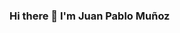 ### Hi there 👋 I'm Juan Pablo Muñoz

<!--
**nabuco1123/nabuco1123** is a ✨ _special_ ✨ repository because its `README.md` (this file) appears on your GitHub profile.

Here are some ideas to get you started:

- 🔭 I’m currently working on ...
- 🌱 I’m currently learning ...
- 👯 I’m looking to collaborate on ...
- 🤔 I’m looking for help with ...
- 💬 Ask me about ...
- 📫 How to reach me: ...
- 😄 Pronouns: ...
- ⚡ Fun fact: ...
-->
<rect xmlns="http://www.w3.org/2000/svg" stroke="#BEBEBE" fill="#000000" rx="4.5" x="0.5" y="0.5" width="494" height="194"/>
